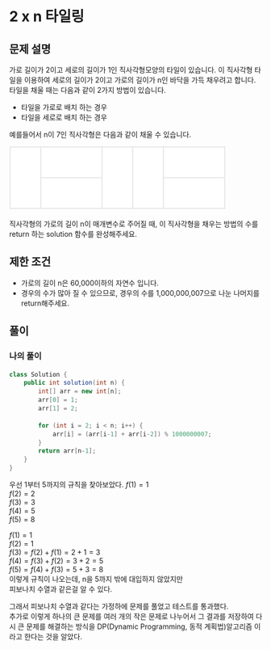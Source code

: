 # 2 x n 타일링
## 문제 설명
가로 길이가 2이고 세로의 길이가 1인 직사각형모양의 타일이 있습니다. 이 직사각형 타일을 이용하여 세로의 길이가 2이고 가로의 길이가 n인 바닥을 가득 채우려고 합니다. 타일을 채울 때는 다음과 같이 2가지 방법이 있습니다.

* 타일을 가로로 배치 하는 경우
* 타일을 세로로 배치 하는 경우
 
예를들어서 n이 7인 직사각형은 다음과 같이 채울 수 있습니다.

![Alt text](./이미지/2%20x%20n.png)

직사각형의 가로의 길이 n이 매개변수로 주어질 때, 이 직사각형을 채우는 방법의 수를 return 하는 solution 함수를 완성해주세요.

## 제한 조건
* 가로의 길이 n은 60,000이하의 자연수 입니다.
* 경우의 수가 많아 질 수 있으므로, 경우의 수를 1,000,000,007으로 나눈 나머지를 return해주세요.

## 풀이
### 나의 풀이
```java
class Solution {
    public int solution(int n) {
        int[] arr = new int[n];
        arr[0] = 1;
        arr[1] = 2;

        for (int i = 2; i < n; i++) {
            arr[i] = (arr[i-1] + arr[i-2]) % 1000000007;
        }
        return arr[n-1];
    }
}
```  
우선 1부터 5까지의 규칙을 찾아보았다.
$f(1) = 1$  
$f(2) = 2$  
$f(3) = 3$  
$f(4) = 5$  
$f(5) = 8$
  
$f(1) = 1$  
$f(2) = 1$  
$f(3) = f(2) + f(1) = 2 + 1 = 3$  
$f(4) = f(3) + f(2) = 3 + 2 = 5$  
$f(5) = f(4) + f(3) = 5 + 3 = 8$  
이렇게 규칙이 나오는데, n을 5까지 밖에 대입하지 않았지만  
피보나치 수열과 같은걸 알 수 있다.  

그래서 피보나치 수열과 같다는 가정하에 문제를 풀었고 테스트를 통과했다.   
추가로 이렇게 하나의 큰 문제를 여러 개의 작은 문제로 나누어서 그 결과를 저장하여 다시 큰 문제를 해결하는 방식을 DP(Dynamic Programming, 동적 계획법)알고리즘 이라고 한다는 것을 알았다.
